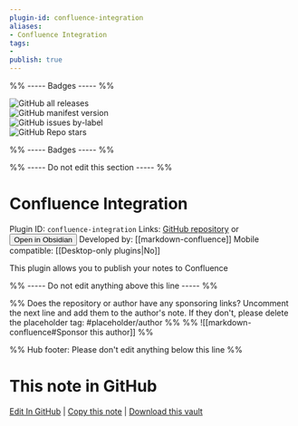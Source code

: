 ```yaml
---
plugin-id: confluence-integration
aliases:
- Confluence Integration
tags: 
- 
publish: true
---
```


%% ----- Badges ----- %%

![GitHub all releases](https://img.shields.io/github/downloads/markdown-confluence/obsidian-integration/total?color=573E7A&logo=github&style=for-the-badge)   
![GitHub manifest version](https://img.shields.io/github/manifest-json/v/markdown-confluence/obsidian-integration?color=573E7A&logo=github&style=for-the-badge)   
![GitHub issues by-label](https://img.shields.io/github/issues/markdown-confluence/obsidian-integration/help%20wanted?color=573E7A&logo=github&style=for-the-badge)   
![GitHub Repo stars](https://img.shields.io/github/stars/markdown-confluence/obsidian-integration?color=573E7A&logo=github&style=for-the-badge)

%% ----- Badges ----- %%

%% ----- Do not edit this section ----- %%

# Confluence Integration

Plugin ID: `confluence-integration`
Links: [GitHub repository](https://github.com/markdown-confluence/obsidian-integration) or [<button id=HH>Open in Obsidian</button>](obsidian://show-plugin?id=confluence-integration)
Developed by: [[markdown-confluence]]
Mobile compatible: [[Desktop-only plugins|No]]

This plugin allows you to publish your notes to Confluence

%% ----- Do not edit anything above this line ----- %% 

%% Does the repository or author have any sponsoring links? Uncomment the next line and add them to the author's note. If they don't, please delete the placeholder tag: #placeholder/author %%
%% ![[markdown-confluence#Sponsor this author]] %%

%% Hub footer: Please don't edit anything below this line %%

# This note in GitHub

<span class="git-footer">[Edit In GitHub](https://github.dev/obsidian-community/obsidian-hub/blob/main/02%20-%20Community%20Expansions/02.05%20All%20Community%20Expansions/Plugins/confluence-integration.md "git-hub-edit-note") | [Copy this note](https://raw.githubusercontent.com/obsidian-community/obsidian-hub/main/02%20-%20Community%20Expansions/02.05%20All%20Community%20Expansions/Plugins/confluence-integration.md "git-hub-copy-note") | [Download this vault](https://github.com/obsidian-community/obsidian-hub/archive/refs/heads/main.zip "git-hub-download-vault") </span>
